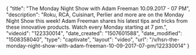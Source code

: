 {
    "title": "The Monday Night Show with Adam Freeman 10.09.2017 - 07 PM",
    "description": "Roku, RCA, Cuisinart, Perlier and more are on the Monday Night Show this week! Adam Freeman shares his latest tips and tricks from these innovative products. Watch every Monday starting at 7 pm.",
    "videoid": "122330014",
    "date_created": "1507601588",
    "date_modified": "1508358040",
    "type": "captivate",
    "layout": "video",
    "url": "\/v\/hsn-the-monday-night-show-with-adam-freeman-10-09-2017-07-pm\/122330014"
}